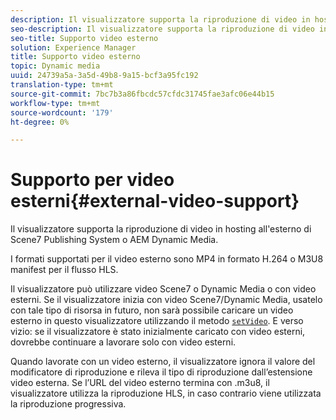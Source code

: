 ```yaml
---
description: Il visualizzatore supporta la riproduzione di video in hosting all'esterno di Scene7 Publishing System o AEM Dynamic Media.
seo-description: Il visualizzatore supporta la riproduzione di video in hosting all'esterno di Scene7 Publishing System o AEM Dynamic Media.
seo-title: Supporto video esterno
solution: Experience Manager
title: Supporto video esterno
topic: Dynamic media
uuid: 24739a5a-3a5d-49b8-9a15-bcf3a95fc192
translation-type: tm+mt
source-git-commit: 7bc7b3a86fbcdc57cfdc31745fae3afc06e44b15
workflow-type: tm+mt
source-wordcount: '179'
ht-degree: 0%

---
```



# Supporto per video esterni{#external-video-support}

Il visualizzatore supporta la riproduzione di video in hosting all&#39;esterno di Scene7 Publishing System o AEM Dynamic Media.

I formati supportati per il video esterno sono MP4 in formato H.264 o M3U8 manifest per il flusso HLS.

Il visualizzatore può utilizzare video Scene7 o Dynamic Media o con video esterni. Se il visualizzatore inizia con video Scene7/Dynamic Media, usatelo con tale tipo di risorsa in futuro, non sarà possibile caricare un video esterno in questo visualizzatore utilizzando il metodo [ `setVideo`](../../c-html5-s7-aem-asset-viewers/c-html5-video-reference/c-html5-video-viewer-20-javascriptapiref/r-html5-video-viewer-20-javascriptapiref-setvideo.md#reference-85d3422d6ce64a36ac74827120b5a17c). E verso vizio: se il visualizzatore è stato inizialmente caricato con video esterni, dovrebbe continuare a lavorare solo con video esterni.

Quando lavorate con un video esterno, il visualizzatore ignora il valore del modificatore di riproduzione e rileva il tipo di riproduzione dall’estensione video esterna. Se l’URL del video esterno termina con .m3u8, il visualizzatore utilizza la riproduzione HLS, in caso contrario viene utilizzata la riproduzione progressiva.
